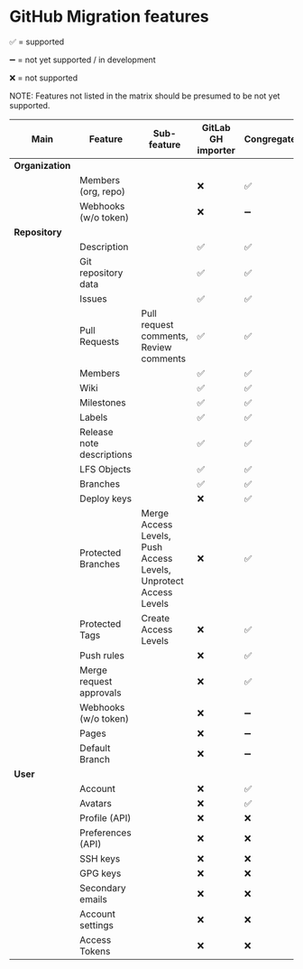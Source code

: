 # GitHub Migration features

:white_check_mark: = supported

:heavy_minus_sign: = not yet supported / in development

:x: = not supported

NOTE: Features not listed in the matrix should be presumed to be not yet supported.

| Main             | Feature                   | Sub-feature                                                      | GitLab GH importer | Congregate         |
| ---------------- | ------------------------- | ---------------------------------------------------------------- | ------------------ | ------------------ |
| **Organization** |
|                  | Members (org, repo)       |                                                                  | :x:                | :white_check_mark: |
|                  | Webhooks (w/o token)      |                                                                  | :x:                | :heavy_minus_sign: |
| **Repository**   |
|                  | Description               |                                                                  | :white_check_mark: | :white_check_mark: |
|                  | Git repository data       |                                                                  | :white_check_mark: | :white_check_mark: |
|                  | Issues                    |                                                                  | :white_check_mark: | :white_check_mark: |
|                  | Pull Requests             | Pull request comments, Review comments                           | :white_check_mark: | :white_check_mark: |
|                  | Members                   |                                                                  | :white_check_mark: | :white_check_mark: |
|                  | Wiki                      |                                                                  | :white_check_mark: | :white_check_mark: |
|                  | Milestones                |                                                                  | :white_check_mark: | :white_check_mark: |
|                  | Labels                    |                                                                  | :white_check_mark: | :white_check_mark: |
|                  | Release note descriptions |                                                                  | :white_check_mark: | :white_check_mark: |
|                  | LFS Objects               |                                                                  | :white_check_mark: | :white_check_mark: |
|                  | Branches                  |                                                                  | :white_check_mark: | :white_check_mark: |
|                  | Deploy keys               |                                                                  | :x:                | :white_check_mark: |
|                  | Protected Branches        | Merge Access Levels, Push Access Levels, Unprotect Access Levels | :x:                | :white_check_mark: |
|                  | Protected Tags            | Create Access Levels                                             | :x:                | :white_check_mark: |
|                  | Push rules                |                                                                  | :x:                | :white_check_mark: |
|                  | Merge request approvals   |                                                                  | :x:                | :white_check_mark: |
|                  | Webhooks (w/o token)      |                                                                  | :x:                | :heavy_minus_sign: |
|                  | Pages                     |                                                                  | :x:                | :heavy_minus_sign: |
|                  | Default Branch            |                                                                  | :x:                | :heavy_minus_sign: |
| **User**         |
|                  | Account                   |                                                                  | :x:                | :white_check_mark: |
|                  | Avatars                   |                                                                  | :x:                | :white_check_mark: |
|                  | Profile (API)             |                                                                  | :x:                | :x:                |
|                  | Preferences (API)         |                                                                  | :x:                | :x:                |
|                  | SSH keys                  |                                                                  | :x:                | :x:                |
|                  | GPG keys                  |                                                                  | :x:                | :x:                |
|                  | Secondary emails          |                                                                  | :x:                | :x:                |
|                  | Account settings          |                                                                  | :x:                | :x:                |
|                  | Access Tokens             |                                                                  | :x:                | :x:                |
